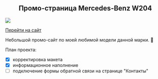 <h2 align="center">
Промо-страница Mercedes-Benz W204
</h2>

<img src="https://github.com/afedorovw/afedorovw.github.io/blob/base/images/prommb.jpg">

[Перейти на сайт](https://afedorovw.github.io/index.html)

Небольшой промо-сайт по моей любимой модели данной марки. :hugs:

План проекта:
- [x] корректировка макета
- [x] информационное наполнение
- [ ] подключение формы обратной связи на странице "Контакты"
